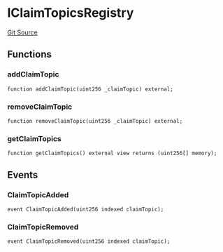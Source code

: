 # IClaimTopicsRegistry
[Git Source](https://github.com/renancorreadev/RWAStation/blob/a342e941dc7ad5be1e9dd1d9d5ed2046f709e55c/src/interfaces/IClaimTopicsRegistry.sol)


## Functions
### addClaimTopic


```solidity
function addClaimTopic(uint256 _claimTopic) external;
```

### removeClaimTopic


```solidity
function removeClaimTopic(uint256 _claimTopic) external;
```

### getClaimTopics


```solidity
function getClaimTopics() external view returns (uint256[] memory);
```

## Events
### ClaimTopicAdded

```solidity
event ClaimTopicAdded(uint256 indexed claimTopic);
```

### ClaimTopicRemoved

```solidity
event ClaimTopicRemoved(uint256 indexed claimTopic);
```

